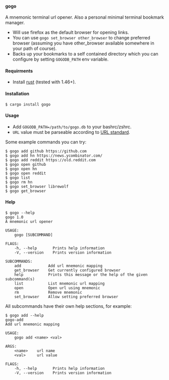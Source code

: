 #### gogo

A mnemonic terminal url opener. Also a personal minimal terminal bookmark manager.

- Will use firefox as the default browser for opening links.
- You can use `gogo set_browser other_browser` to change preferred browser (assuming you have other_browser  available somewhere in your path of course).
- Backs up your bookmarks to a self contained directory which you can configure by setting `GOGODB_PATH` env variable.

#### Requirments

- Install [rust](https://www.rust-lang.org/tools/install) (tested with 1.46+).

#### Installation

```
$ cargo install gogo
```

#### Usage

- Add `GOGODB_PATH=/path/to/gogo.db` to your bashrc/zshrc.
- `URL` value must be parseable according to [URL standard](https://url.spec.whatwg.org/).

Some example commands you can try:

```
$ gogo add github https://github.com
$ gogo add hn https://news.ycombinator.com/
$ gogo add reddit https://old.reddit.com
$ gogo open github
$ gogo open hn
$ gogo open reddit
$ gogo list
$ gogo rm hn
$ gogo set_browser librewolf
$ gogo get_browser
```

#### Help

```
$ gogo --help
gogo 1.0
A mnemonic url opener

USAGE:
    gogo [SUBCOMMAND]

FLAGS:
    -h, --help       Prints help information
    -V, --version    Prints version information

SUBCOMMANDS:
    add            Add url mnemonic mapping
    get_browser    Get currently configured browser
    help           Prints this message or the help of the given subcommand(s)
    list           List mnemonic url mapping
    open           Open url using mnemonic
    rm             Remove mnemonic
    set_browser    Allow setting preferred browser
```

All subcommands have their own help sections, for example:

```
$ gogo add --help
gogo-add 
Add url mnemonic mapping

USAGE:
    gogo add <name> <val>

ARGS:
    <name>    url name
    <val>     url value

FLAGS:
    -h, --help       Prints help information
    -V, --version    Prints version information
```

